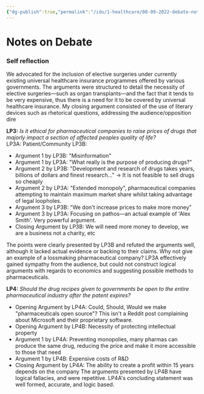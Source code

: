 ```yaml
---
{"dg-publish":true,"permalink":"/idu/1-healthcare/08-09-2022-debate-notes/","dgHomeLink":true,"dgPassFrontmatter":true}
---
```


# Notes on Debate
### Self reflection
We advocated for the inclusion of elective surgeries under currently existing universal healthcare insurance programmes offered by various governments. The arguments were structured to detail the necessity of elective surgeries—such as organ transplants—and the fact that it tends to be very expensive, thus there is a need for it to be covered by universal healthcare insurance. My closing argument consisted of the use of literary devices such as rhetorical questions, addressing the audience/opposition dire

**LP3:**
*Is it ethical for pharmaceutical companies to raise prices of drugs that majorly impact a section of affected peoples quality of life?*  
LP3A: Patient/Community
LP3B: 
- Argument 1 by LP3B: "Misinformation"
- Argument 1 by LP3A: "What really is the purpose of producing drugs?"
- Argument 2 by LP3B: "Development and research of drugs takes years, billions of dollars and finest research..." → It is not feasible to sell drugs so cheaply
- Argument 2 by LP3A: "Extended monopoly", pharmaceutical companies attempting to maintain maximum market share whilst taking advantage of legal loopholes.
- Argument 3 by LP3B: "We don't increase prices to make more money"
- Argument 3 by LP3A: Focusing on pathos—an actual example of 'Alex Smith'. Very powerful argument. 
- Closing Argument by LP3B: We will need more money to develop, we are a business not a charity, etc

The points were clearly presented by LP3B and refuted the arguments well, although it lacked actual evidence or backing to their claims. Why not give an example of a lossmaking pharmaceutical company? LP3A effectively gained sympathy from the audience, but could not construct logical arguments with regards to economics and suggesting possible methods to pharmaceuticals. 


**LP4:**
*Should the drug recipes given to governments be open to the entire pharmaceutical industry after the patent expires?*
- Opening Argument by LP4A: Could, Should, Would we make "pharmaceuticals open source"? This isn't a Reddit post complaining about Microsoft and their proprietary software.
- Opening Argument by LP4B: Necessity of protecting intellectual property
- Argument 1 by LP4A: Preventing monopolies, many pharmas can produce the same drug, reducing the price and make it more accessible to those that need
- Argument 1 by LP4B: Expensive costs of R&D
- Closing Argument by LP4A: The ability to create a profit within 15 years depends on the company
The arguments presented by LP4B have logical fallacies, and were repetitive. LP4A's concluding statement was well formed, accurate, and logic based.